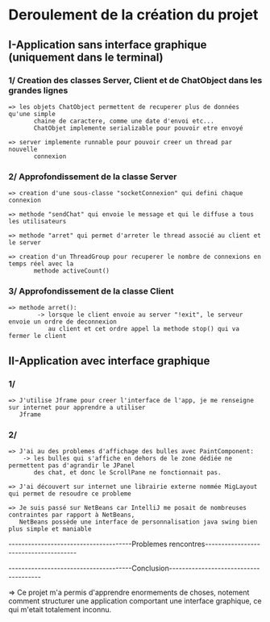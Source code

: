 # Deroulement de la création du projet



## I-Application sans interface graphique (uniquement dans le terminal)

### 1/ Creation des classes Server, Client et de ChatObject dans les grandes lignes
   
	=> les objets ChatObject permettent de recuperer plus de données qu'une simple
       	   chaine de caractere, comme une date d'envoi etc...
           ChatObjet implemente serializable pour pouvoir etre envoyé

	=> server implemente runnable pour pouvoir creer un thread par nouvelle
           connexion


### 2/ Approfondissement de la classe Server

	=> creation d'une sous-classe "socketConnexion" qui defini chaque connexion

	=> methode "sendChat" qui envoie le message et qui le diffuse a tous les utilisateurs

	=> methode "arret" qui permet d'arreter le thread associé au client et le server

	=> creation d'un ThreadGroup pour recuperer le nombre de connexions en temps réel avec la
           methode activeCount()

### 3/ Approfondissement de la classe Client
	
	=> methode arret():
            -> lorsque le client envoie au server "!exit", le serveur envoie un ordre de deconnexion
               au client et cet ordre appel la methode stop() qui va fermer le client


## II-Application avec interface graphique

### 1/
	=> J'utilise Jframe pour creer l'interface de l'app, je me renseigne sur internet pour apprendre a utiliser
   	   Jframe


### 2/
	=> J'ai au des problemes d'affichage des bulles avec PaintComponent:
		-> les bulles qui s'affiche en dehors de le zone dédiée ne permettent pas d'agrandir le JPanel
	  	   des chat, et donc le ScrollPane ne fonctionnait pas.

	=> J'ai découvert sur internet une librairie externe nommée MigLayout qui permet de resoudre ce probleme

	=> Je suis passé sur NetBeans car IntelliJ me posait de nombreuses contraintes par rapport à NetBeans,
	   NetBeans possède une interface de personnalisation java swing bien plus simple et maniable


--------------------------------------Problemes rencontres--------------------------------------



--------------------------------------Conclusion--------------------------------------

=> Ce projet m'a permis d'apprendre enormements de choses, notement comment structurer une application comportant une interface graphique, 
   ce qui m'etait totalement inconnu.
   
